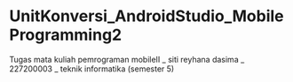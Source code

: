 # UnitKonversi_AndroidStudio_MobileProgramming2
Tugas mata kuliah pemrograman mobileII _ siti reyhana dasima _ 227200003 _ teknik informatika (semester 5)

